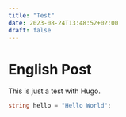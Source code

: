 ```yaml
---
title: "Test"
date: 2023-08-24T13:48:52+02:00
draft: false
---
```


# English Post

This is just a test with Hugo.

```c#
string hello = "Hello World";
```

